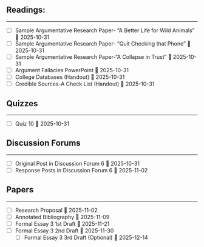 ## Readings:
---
 - [ ] Sample Argumentative Research Paper- “A Better Life for Wild Animals” 📅 2025-10-31
 - [ ] Sample Argumentative Research Paper- “Quit Checking that Phone” 📅 2025-10-31
 - [ ] Sample Argumentative Research Paper-“A Collapse in Trust” 📅 2025-10-31
 - [ ] Argument Fallacies PowerPoint 📅 2025-10-31
 - [ ] College Databases (Handout) 📅 2025-10-31
 - [ ] Credible Sources-A Check List (Handout) 📅 2025-10-31
## Quizzes
---
 - [ ] Quiz 10 📅 2025-10-31 

## Discussion Forums
---
 - [ ] Original Post in Discussion Forum 6 📅 2025-10-31 
 - [ ] Response Posts in Discussion Forum 6 📅 2025-11-02

## Papers
---
 - [ ] Research Proposal 📅 2025-11-02
 - [ ] Annotated Bibliography 📅  2025-11-09
 - [ ] Formal Essay 3 1st Draft 📅 2025-11-21
 - [ ] Formal Essay 3 2nd Draft 📅 2025-11-30
	 - [ ] Formal Essay 3 3rd Draft (Optional) 📅 2025-12-14